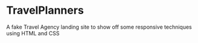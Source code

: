 # TravelPlanners
 A fake Travel Agency landing site to show off some responsive techniques using HTML and CSS 
